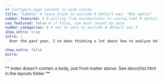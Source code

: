 ```yaml
---
## Configure page content in wide column
title: "Lately" # leave blank to exclude # default was: "Why apéro?"
number_featured: 2 # pulling from mainSections in config.toml # default was 1
use_featured: false # if false, use most recent by date
number_categories: 0 # set to zero to exclude # default was 3
show_intro: true
intro: |
  Over the past year, I've been thinking a lot about how to analyze data from various research paradigms within the overall Bayesian generalized linear mixed model. It may seem disjointed, but you can find echos of that topic reverberating through many of my recent blog posts. I'm also starting to write a book on the topic, about which you can learn more [here](https://github.com/ASKurz/Experimental-design-and-the-GLMM).

show_outro: false
outro: 
---
```


** index doesn't contain a body, just front matter above.
See about/list.html in the layouts folder **
